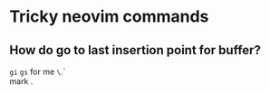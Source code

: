 # Tricky neovim commands

## How do go to last insertion point for buffer?

`gi`
`gs` for me
`\`.`  
mark .
